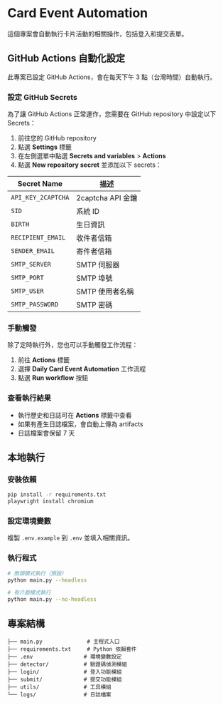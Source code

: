 # Card Event Automation

這個專案會自動執行卡片活動的相關操作，包括登入和提交表單。

## GitHub Actions 自動化設定

此專案已設定 GitHub Actions，會在每天下午 3 點（台灣時間）自動執行。

### 設定 GitHub Secrets

為了讓 GitHub Actions 正常運作，您需要在 GitHub repository 中設定以下 Secrets：

1. 前往您的 GitHub repository
2. 點選 **Settings** 標籤
3. 在左側選單中點選 **Secrets and variables** > **Actions**
4. 點選 **New repository secret** 並添加以下 secrets：

| Secret Name | 描述 |
|-------------|------|
| `API_KEY_2CAPTCHA` | 2captcha API 金鑰 |
| `SID` | 系統 ID |
| `BIRTH` | 生日資訊 |
| `RECIPIENT_EMAIL` | 收件者信箱 |
| `SENDER_EMAIL` | 寄件者信箱 |
| `SMTP_SERVER` | SMTP 伺服器 |
| `SMTP_PORT` | SMTP 埠號 |
| `SMTP_USER` | SMTP 使用者名稱 |
| `SMTP_PASSWORD` | SMTP 密碼 |

### 手動觸發

除了定時執行外，您也可以手動觸發工作流程：

1. 前往 **Actions** 標籤
2. 選擇 **Daily Card Event Automation** 工作流程
3. 點選 **Run workflow** 按鈕

### 查看執行結果

- 執行歷史和日誌可在 **Actions** 標籤中查看
- 如果有產生日誌檔案，會自動上傳為 artifacts
- 日誌檔案會保留 7 天

## 本地執行

### 安裝依賴

```bash
pip install -r requirements.txt
playwright install chromium
```

### 設定環境變數

複製 `.env.example` 到 `.env` 並填入相關資訊。

### 執行程式

```bash
# 無頭模式執行（預設）
python main.py --headless

# 有介面模式執行
python main.py --no-headless
```

## 專案結構

```
├── main.py              # 主程式入口
├── requirements.txt     # Python 依賴套件
├── .env                # 環境變數設定
├── detector/           # 驗證碼偵測模組
├── login/              # 登入功能模組
├── submit/             # 提交功能模組
├── utils/              # 工具模組
└── logs/               # 日誌檔案
```
